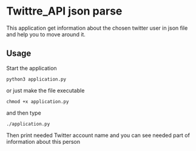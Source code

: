 # Twittre_API json parse

This application get information about the chosen twitter user in json file and help you to move around it.

<h2>Usage<br></h2>

Start the application<br>
~~~~
python3 application.py
~~~~
or just make the file executable
~~~~
chmod +x application.py
~~~~
and then type
~~~~
./application.py
~~~~

Then print needed Twitter account name and you can see needed part of information about this person
